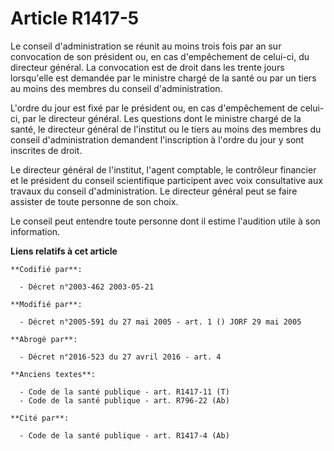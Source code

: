 # Article R1417-5

Le conseil d'administration se réunit au moins trois fois par an sur convocation de son président ou, en cas d'empêchement de
celui-ci, du directeur général. La convocation est de droit dans les trente jours lorsqu'elle est demandée par le ministre
chargé de la santé ou par un tiers au moins des membres du conseil d'administration.

L'ordre du jour est fixé par le président ou, en cas d'empêchement de celui-ci, par le directeur général. Les questions dont
le ministre chargé de la santé, le directeur général de l'institut ou le tiers au moins des membres du conseil
d'administration demandent l'inscription à l'ordre du jour y sont inscrites de droit.

Le directeur général de l'institut, l'agent comptable, le contrôleur financier et le président du conseil scientifique
participent avec voix consultative aux travaux du conseil d'administration. Le directeur général peut se faire assister de
toute personne de son choix.

Le conseil peut entendre toute personne dont il estime l'audition utile à son information.

**Liens relatifs à cet article**

	**Codifié par**:

	  - Décret n°2003-462 2003-05-21

	**Modifié par**:

	  - Décret n°2005-591 du 27 mai 2005 - art. 1 () JORF 29 mai 2005

	**Abrogé par**:

	  - Décret n°2016-523 du 27 avril 2016 - art. 4

	**Anciens textes**:

	  - Code de la santé publique - art. R1417-11 (T)
	  - Code de la santé publique - art. R796-22 (Ab)

	**Cité par**:

	  - Code de la santé publique - art. R1417-4 (Ab)
